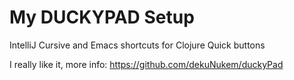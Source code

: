 # My DUCKYPAD Setup 

IntelliJ Cursive and Emacs shortcuts for Clojure
Quick buttons

I really like it, more info: 
https://github.com/dekuNukem/duckyPad

